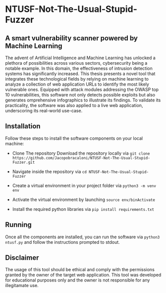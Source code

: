 # NTUSF-Not-The-Usual-Stupid-Fuzzer
## A smart vulnerability scanner powered by Machine Learning
The advent of Artificial Intelligence and Machine Learning has unlocked a plethora of possibilities across various sectors, cybersecurity being a notable example. In this domain, the effectiveness of intrusion detection systems has significantly increased. This thesis presents a novel tool that integrates these technological fields by relying on machine learning to analyze a collection of web application URLs to identify the most likely vulnerable ones. Equipped with attack modules addressing the OWASP top 10 vulnerabilities, this software not only detects possible exploits but also generates omprehensive infographics to illustrate its findings. To validate its practicality, the software was also applied to a live web application, underscoring its real-world use-case. 

## Installation
Follow these steps to install the software components on your local machine:
- Clone The repository
  Download the repository locally via `git clone https://github.com/Jacopobracaloni/NTUSF-Not-The-Usual-Stupid-Fuzzer.git`

- Navigate inside the repository via `cd NTUSF-Not-The-Usual-Stupid-Fuzzer`

- Create a virtual environment in your project folder via `python3 -m venv env`

- Activate the virtual environment by launching `source env/binActivate`

- Install the required python libraries via `pip install requirements.txt`

## Running
Once all the components are installed, you can run the software via `python3 ntusf.py` and follow the instructions prompted to stdout.

## Disclaimer
The usage of this tool should be ethical and comply with the permissions granted by the owner of the target web application. This tool was developed for educational purposes only and the owner is not responsible for any illegitamate use.
